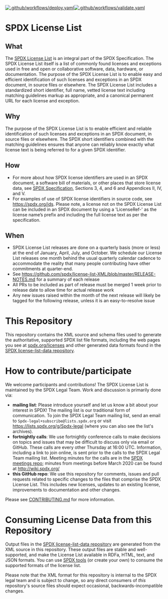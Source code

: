 [![.github/workflows/deploy.yaml](https://github.com/spdx/license-list-XML/actions/workflows/deploy.yaml/badge.svg)](https://github.com/spdx/license-list-XML/actions/workflows/deploy.yaml)[![.github/workflows/validate.yaml](https://github.com/spdx/license-list-XML/actions/workflows/validate.yaml/badge.svg)](https://github.com/spdx/license-list-XML/actions/workflows/validate.yaml)
# SPDX License List
## What
The [SPDX License List](https://spdx.org/licenses/) is an integral part of the SPDX Specification. The SPDX License List itself is a list of commonly found licenses and exceptions used in free and open or collaborative software, data, hardware, or documentation. The purpose of the SPDX License List is to enable easy and efficient identification of such licenses and exceptions in an SPDX document, in source files or elsewhere. The SPDX License List includes a standardized short identifier, full name, vetted license text including matching guidelines markup as appropriate, and a canonical permanent URL for each license and exception.

## Why
The purpose of the SPDX License List is to enable efficient and reliable identification of such licenses and exceptions in an SPDX document, in source files or elsewhere. The SPDX short identifiers combined with the matching guidelines ensures that anyone can reliably know exactly what license text is being referred to for a given SPDX identifier.

## How
* For more about how SPDX license identifiers are used in an SPDX document, a software bill of materials, or other places that store license data, see [SPDX Specification](https://spdx.org/specifications), Sections 3, 4, and 6 and Appendices II, IV, and V.
* For examples of use of SPDX license identifiers in source code, see https://spdx.org/ids.
Please note, a license not on the SPDX License List can be included in an SPDX document by using a 'LicenseRef-' as the license name’s prefix and including the full license text as per the specification. 

## When 
* SPDX License List releases are done on a quarterly basis (more or less) at the end of January, April, July, and October. We schedule our License List releases one month behind the usual quarterly calendar cadence to accommodate the reality that many people contributing have other commitments at quarter-end.
* See https://github.com/spdx/license-list-XML/blob/master/RELEASE-NOTES.md for a summary of each release
* All PRs to be included as part of release must be merged 1 week prior to release date to allow time for actual release work
* Any new issues raised within the month of the next release will likely be tagged for the following release, unless it is an easy-to-resolve issue

# This Repository
This repository contains the XML source and schema files used to generate the authoritative, supported SPDX list file formats, including the web pages you see at [spdx.org/licenses](https://spdx.org/licenses/) and other generated data formats found in the [SPDX license-list-data repository](https://github.com/spdx/license-list-data).

# How to contribute/participate
We welcome participants and contributions! The SPDX License List is maintained by the SPDX Legal Team. Work and discussion is primarily done via:
* **mailing list**: Please introduce yourself and let us know a bit about your interest in SPDX! The mailing list is our traditional form of communication. To join the SPDX Legal Team mailing list, send an email to `Spdx-legal+subscribe@lists.spdx.org` or visit https://lists.spdx.org/g/Spdx-legal (where you can also see the list's archives).
* **fortnightly calls**: We use fortnightly conference calls to make decisions on topics and issues that may be difficult to discuss only via email or GitHub. These calls are every other Thursday at 16:00 UTC. Information, including a link to join online, is sent prior to the calls to the SPDX Legal Team mailing list. Meeting minutes for the calls are in the [SPDX meetings repo](https://github.com/spdx/meetings/tree/master/legal); minutes from meetings before March 2020 can be found at http://wiki.spdx.org/
* **this GitHub repo**: We use this repository for comments, issues and pull requests related to specific changes to the files that comprise the SPDX License List. This includes new licenses, updates to an existing license, improvements to documentation and other changes.

Please see [CONTRIBUTING.md](https://github.com/spdx/license-list-XML/blob/master/CONTRIBUTING.md) for more information.

# Consuming License Data from this Repository
Output files in the [SPDX license-list-data repository](https://github.com/spdx/license-list-data) are generated from the XML source in this repository.  These output files are stable and well-supported, and make the License List available in RDFa, HTML, text, and JSON formats. You can use [SPDX tools](https://github.com/spdx/tools) (or create your own) to consume the supported formats of the license list.

Please note that the XML format for this repository is internal to the SPDX legal team and is subject to change, so any direct consumers of _this_ repository's source files should expect occasional, backwards-incompatible changes.
